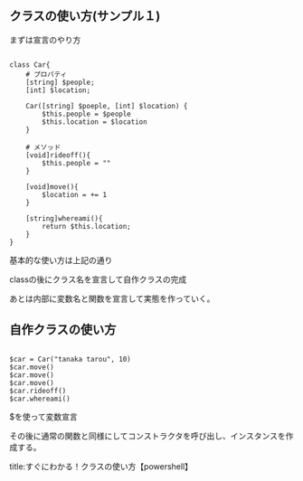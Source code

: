 
##  クラスの使い方(サンプル１)

まずは宣言のやり方

<pre><code>
class Car{
    # プロパティ
    [string] $people;
    [int] $location;

    Car([string] $poeple, [int] $location) {
        $this.people = $people
        $this.location = $location
    }

    # メソッド
    [void]rideoff(){
        $this.people = ""
    }

    [void]move(){
        $location = += 1
    }

    [string]whereami(){
        return $this.location;
    }
}
</code></pre>

基本的な使い方は上記の通り

classの後にクラス名を宣言して自作クラスの完成

あとは内部に変数名と関数を宣言して実態を作っていく。


##  自作クラスの使い方

<pre><code>
$car = Car("tanaka tarou", 10)
$car.move()
$car.move()
$car.move()
$car.rideoff()
$car.whereami()
</code></pre>

$を使って変数宣言

その後に通常の関数と同様にしてコンストラクタを呼び出し、インスタンスを作成する。













title:すぐにわかる！クラスの使い方【powershell】


